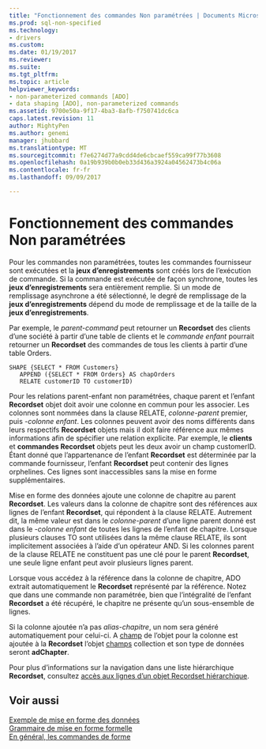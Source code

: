```yaml
---
title: "Fonctionnement des commandes Non paramétrées | Documents Microsoft"
ms.prod: sql-non-specified
ms.technology:
- drivers
ms.custom: 
ms.date: 01/19/2017
ms.reviewer: 
ms.suite: 
ms.tgt_pltfrm: 
ms.topic: article
helpviewer_keywords:
- non-parameterized commands [ADO]
- data shaping [ADO], non-parameterized commands
ms.assetid: 9700e50a-9f17-4ba3-8afb-f750741dc6ca
caps.latest.revision: 11
author: MightyPen
ms.author: genemi
manager: jhubbard
ms.translationtype: MT
ms.sourcegitcommit: f7e6274d77a9cdd4de6cbcaef559ca99f77b3608
ms.openlocfilehash: 0a19b939b0b0eb33d436a3924a04562473b4c06a
ms.contentlocale: fr-fr
ms.lasthandoff: 09/09/2017

---
```

# <a name="operation-of-non-parameterized-commands"></a>Fonctionnement des commandes Non paramétrées
Pour les commandes non paramétrées, toutes les commandes fournisseur sont exécutées et la **jeux d’enregistrements** sont créés lors de l’exécution de commande. Si la commande est exécutée de façon synchrone, toutes les **jeux d’enregistrements** sera entièrement remplie. Si un mode de remplissage asynchrone a été sélectionné, le degré de remplissage de la **jeux d’enregistrements** dépend du mode de remplissage et de la taille de la **jeux d’enregistrements**.  
  
 Par exemple, le *parent-command* peut retourner un **Recordset** des clients d’une société à partir d’une table de clients et le *commande enfant* pourrait retourner un **Recordset** des commandes de tous les clients à partir d’une table Orders.  
  
```  
SHAPE {SELECT * FROM Customers}   
   APPEND ({SELECT * FROM Orders} AS chapOrders   
   RELATE customerID TO customerID)  
```  
  
 Pour les relations parent-enfant non paramétrées, chaque parent et l’enfant **Recordset** objet doit avoir une colonne en commun pour les associer. Les colonnes sont nommées dans la clause RELATE, *colonne-parent* premier, puis *-colonne enfant*. Les colonnes peuvent avoir des noms différents dans leurs respectifs **Recordset** objets mais il doit faire référence aux mêmes informations afin de spécifier une relation explicite. Par exemple, le **clients** et **commandes Recordset** objets peut les deux avoir un champ customerID. Étant donné que l’appartenance de l’enfant **Recordset** est déterminée par la commande fournisseur, l’enfant **Recordset** peut contenir des lignes orphelines. Ces lignes sont inaccessibles sans la mise en forme supplémentaires.  
  
 Mise en forme des données ajoute une colonne de chapitre au parent **Recordset**. Les valeurs dans la colonne de chapitre sont des références aux lignes de l’enfant **Recordset**, qui répondent à la clause RELATE. Autrement dit, la même valeur est dans le *colonne-parent* d’une ligne parent donné est dans le *-colonne enfant* de toutes les lignes de l’enfant de chapitre. Lorsque plusieurs clauses TO sont utilisées dans la même clause RELATE, ils sont implicitement associées à l’aide d’un opérateur AND. Si les colonnes parent de la clause RELATE ne constituent pas une clé pour le parent **Recordset**, une seule ligne enfant peut avoir plusieurs lignes parent.  
  
 Lorsque vous accédez à la référence dans la colonne de chapitre, ADO extrait automatiquement le **Recordset** représenté par la référence. Notez que dans une commande non paramétrée, bien que l’intégralité de l’enfant **Recordset** a été récupéré, le chapitre ne présente qu’un sous-ensemble de lignes.  
  
 Si la colonne ajoutée n’a pas *alias-chapitre*, un nom sera généré automatiquement pour celui-ci. A [champ](../../../ado/reference/ado-api/field-object.md) de l’objet pour la colonne est ajoutée à la **Recordset** l’objet [champs](../../../ado/reference/ado-api/fields-collection-ado.md) collection et son type de données seront **adChapter**.  
  
 Pour plus d’informations sur la navigation dans une liste hiérarchique **Recordset**, consultez [accès aux lignes d’un objet Recordset hiérarchique](../../../ado/guide/data/accessing-rows-in-a-hierarchical-recordset.md).  
  
## <a name="see-also"></a>Voir aussi  
 [Exemple de mise en forme des données](../../../ado/guide/data/data-shaping-example.md)   
 [Grammaire de mise en forme formelle](../../../ado/guide/data/formal-shape-grammar.md)   
 [En général, les commandes de forme](../../../ado/guide/data/shape-commands-in-general.md)

